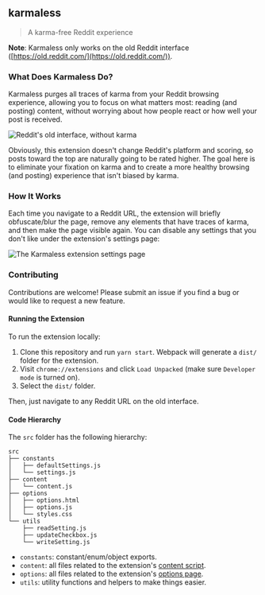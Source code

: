 ## karmaless

> A karma-free Reddit experience

**Note**: Karmaless only works on the old Reddit interface ([https://old.reddit.com/](https://old.reddit.com/)).

### What Does Karmaless Do?

Karmaless purges all traces of karma from your Reddit browsing experience, allowing you to focus on what matters most: reading (and posting) content, without worrying about how people react or how well your post is received.

![Reddit's old interface, without karma](https://user-images.githubusercontent.com/19352442/91773781-6ab3d600-ebb5-11ea-8966-10a56ba9ac64.png)

Obviously, this extension doesn't change Reddit's platform and scoring, so posts toward the top are naturally going to be rated higher. The goal here is to eliminate your fixation on karma and to create a more healthy browsing (and posting) experience that isn't biased by karma.

### How It Works

Each time you navigate to a Reddit URL, the extension will briefly obfuscate/blur the page, remove any elements that have traces of karma, and then make the page visible again. You can disable any settings that you don't like under the extension's settings page:

![The Karmaless extension settings page](https://user-images.githubusercontent.com/19352442/91771426-fb3be780-ebb0-11ea-9bc1-f59ddfbb15b1.png)

### Contributing

Contributions are welcome! Please submit an issue if you find a bug or would like to request a new feature.

#### Running the Extension

To run the extension locally:

1. Clone this repository and run `yarn start`. Webpack will generate a `dist/` folder for the extension.
2. Visit `chrome://extensions` and click `Load Unpacked` (make sure `Developer mode` is turned on).
3. Select the `dist/` folder.

Then, just navigate to any Reddit URL on the old interface.

#### Code Hierarchy

The `src` folder has the following hierarchy:

```
src
├── constants
│   ├── defaultSettings.js
│   └── settings.js
├── content
│   └── content.js
├── options
│   ├── options.html
│   ├── options.js
│   └── styles.css
└── utils
    ├── readSetting.js
    ├── updateCheckbox.js
    └── writeSetting.js
```

- `constants`: constant/enum/object exports.
- `content`: all files related to the extension's [content script](https://developer.chrome.com/extensions/content_scripts).
- `options`: all files related to the extension's [options page](https://developer.chrome.com/extensions/options).
- `utils`: utility functions and helpers to make things easier.
